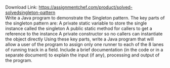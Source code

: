 Download Link: https://assignmentchef.com/product/solved-solvedsingleton-pattern
<br>
Write a Java program to demonstrate the Singleton pattern. The key parts of the singleton pattern are: A private static variable to store the single instance called the singleton A public static method for callers to get a reference to the instance A private constructor so no callers can instantiate the object directly Using these key parts, write a Java program that will allow a user of the program to assign only one runner to each of the 8 lanes of running track in a field. Include a brief documentation (in the code or in a separate document) to explain the input (if any), processing and output of the program.